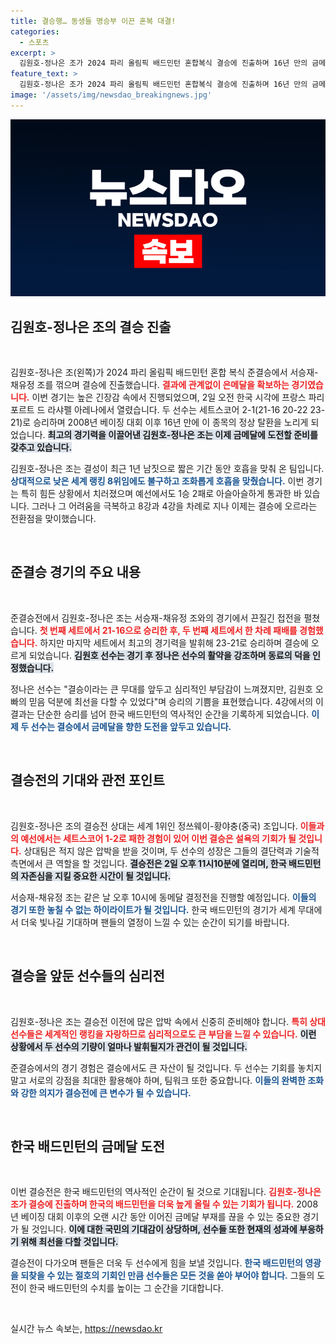 ```yaml
---
title: 결승행… 동생들 명승부 이끈 혼복 대결!
categories:
  - 스포츠
excerpt: >
  김원호-정나은 조가 2024 파리 올림픽 배드민턴 혼합복식 결승에 진출하며 16년 만의 금메달 도전에 나섰습니다. 그들의 결승전 상대는 세계 1위 중국 조로, 예선에서의 패배를 설욕할 기회가 주어졌습니다.
feature_text: >
  김원호-정나은 조가 2024 파리 올림픽 배드민턴 혼합복식 결승에 진출하며 16년 만의 금메달 도전에 나섰습니다. 그들의 결승전 상대는 세계 1위 중국 조로, 예선에서의 패배를 설욕할 기회가 주어졌습니다.
image: '/assets/img/newsdao_breakingnews.jpg'
---
```


<p><img src="/assets/img/newsdao_breakingnews.jpg" alt="flaretime 속보" /></p>

<h2 data-ke-size="size26">김원호-정나은 조의 결승 진출</h2>

<p data-ke-size="size16">&nbsp;</p>

<p>김원호-정나은 조(왼쪽)가 2024 파리 올림픽 배드민턴 혼합 복식 준결승에서 서승재-채유정 조를 꺾으며 결승에 진출했습니다. <b><span style="color: #ee2323;">결과에 관계없이 은메달을 확보하는 경기였습니다.</span></b> 이번 경기는 높은 긴장감 속에서 진행되었으며, 2일 오전 한국 시각에 프랑스 파리 포르트 드 라샤펠 아레나에서 열렸습니다. 두 선수는 세트스코어 2-1(21-16 20-22 23-21)로 승리하며 2008년 베이징 대회 이후 16년 만에 이 종목의 정상 탈환을 노리게 되었습니다. <b><span style="background-color: #21538527;">최고의 경기력을 이끌어낸 김원호-정나은 조는 이제 금메달에 도전할 준비를 갖추고 있습니다.</span></b></p>

<p>김원호-정나은 조는 결성이 최근 1년 남짓으로 짧은 기간 동안 호흡을 맞춰 온 팀입니다. <b><span style="color: #1a5490;">상대적으로 낮은 세계 랭킹 8위임에도 불구하고 조화롭게 호흡을 맞췄습니다.</span></b> 이번 경기는 특히 힘든 상황에서 치러졌으며 예선에서도 1승 2패로 아슬아슬하게 통과한 바 있습니다. 그러나 그 어려움을 극복하고 8강과 4강을 차례로 지나 이제는 결승에 오르라는 전환점을 맞이했습니다.</p>

<p data-ke-size="size16">&nbsp;</p>

<h2 data-ke-size="size26">준결승 경기의 주요 내용</h2>

<p data-ke-size="size16">&nbsp;</p>

<p>준결승전에서 김원호-정나은 조는 서승재-채유정 조와의 경기에서 끈질긴 접전을 펼쳤습니다. <b><span style="color: #ee2323;">첫 번째 세트에서 21-16으로 승리한 후, 두 번째 세트에서 한 차례 패배를 경험했습니다.</span></b> 하지만 마지막 세트에서 최고의 경기력을 발휘해 23-21로 승리하며 결승에 오르게 되었습니다. <b><span style="background-color: #21538527;">김원호 선수는 경기 후 정나은 선수의 활약을 강조하며 동료의 덕을 인정했습니다.</span></b></p>

<p>정나은 선수는 "결승이라는 큰 무대를 앞두고 심리적인 부담감이 느껴졌지만, 김원호 오빠의 믿음 덕분에 최선을 다할 수 있었다"며 승리의 기쁨을 표현했습니다. 4강에서의 이 결과는 단순한 승리를 넘어 한국 배드민턴의 역사적인 순간을 기록하게 되었습니다. <b><span style="color: #1a5490;">이제 두 선수는 결승에서 금메달을 향한 도전을 앞두고 있습니다.</span></b></p>

<p data-ke-size="size16">&nbsp;</p>

<h2 data-ke-size="size26">결승전의 기대와 관전 포인트</h2>

<p data-ke-size="size16">&nbsp;</p>

<p>김원호-정나은 조의 결승전 상대는 세계 1위인 정쓰웨이-황야충(중국) 조입니다. <b><span style="color: #ee2323;">이들과의 예선에서는 세트스코어 1-2로 패한 경험이 있어 이번 결승은 설욕의 기회가 될 것입니다.</span></b> 상대팀은 적지 않은 압박을 받을 것이며, 두 선수의 성장은 그들의 결단력과 기술적 측면에서 큰 역할을 할 것입니다. <b><span style="background-color: #21538527;">결승전은 2일 오후 11시10분에 열리며, 한국 배드민턴의 자존심을 지킬 중요한 시간이 될 것입니다.</span></b></p>

<p>서승재-채유정 조는 같은 날 오후 10시에 동메달 결정전을 진행할 예정입니다. <b><span style="color: #1a5490;">이들의 경기 또한 놓칠 수 없는 하이라이트가 될 것입니다.</span></b> 한국 배드민턴의 경기가 세계 무대에서 더욱 빛나길 기대하며 팬들의 열정이 느낄 수 있는 순간이 되기를 바랍니다.</p>

<p data-ke-size="size16">&nbsp;</p>

<h2 data-ke-size="size26">결승을 앞둔 선수들의 심리전</h2>

<p data-ke-size="size16">&nbsp;</p>

<p>김원호-정나은 조는 결승전 이전에 많은 압박 속에서 신중히 준비해야 합니다. <b><span style="color: #ee2323;">특히 상대 선수들은 세계적인 랭킹을 자랑하므로 심리적으로도 큰 부담을 느낄 수 있습니다.</span></b> <b><span style="background-color: #21538527;">이런 상황에서 두 선수의 기량이 얼마나 발휘될지가 관건이 될 것입니다.</span></b> </p>

<p>준결승에서의 경기 경험은 결승에서도 큰 자산이 될 것입니다. 두 선수는 기회를 놓치지 말고 서로의 강점을 최대한 활용해야 하며, 팀워크 또한 중요합니다. <b><span style="color: #1a5490;">이들의 완벽한 조화와 강한 의지가 결승전에 큰 변수가 될 수 있습니다.</span></b></p>

<p data-ke-size="size16">&nbsp;</p>

<h2 data-ke-size="size26">한국 배드민턴의 금메달 도전</h2>

<p data-ke-size="size16">&nbsp;</p>

<p>이번 결승전은 한국 배드민턴의 역사적인 순간이 될 것으로 기대됩니다. <b><span style="color: #ee2323;">김원호-정나은 조가 결승에 진출하며 한국의 배드민턴을 더욱 높게 올릴 수 있는 기회가 됩니다.</span></b> 2008년 베이징 대회 이후의 오랜 시간 동안 이어진 금메달 부재를 끊을 수 있는 중요한 경기가 될 것입니다. <b><span style="background-color: #21538527;">이에 대한 국민의 기대감이 상당하며, 선수들 또한 현재의 성과에 부응하기 위해 최선을 다할 것입니다.</span></b></p>

<p>결승전이 다가오며 팬들은 더욱 두 선수에게 힘을 보낼 것입니다. <b><span style="color: #1a5490;">한국 배드민턴의 영광을 되찾을 수 있는 절호의 기회인 만큼 선수들은 모든 것을 쏟아 부어야 합니다.</span></b> 그들의 도전이 한국 배드민턴의 수치를 높이는 그 순간을 기대합니다.</p>

<p data-ke-size="size16">&nbsp;</p>
실시간 뉴스 속보는, <a href="https://newsdao.kr" rel="dofollow">https://newsdao.kr</a>


